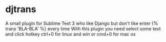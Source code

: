 djtrans
========

A small plugin for Sublime Text 3 who like Django but don't like enter {% trans 'BLA-BLA' %} every time
With this plugin you need select some text and click hotkey ctrl+0 for linux and win or cmd+0 for mac os

